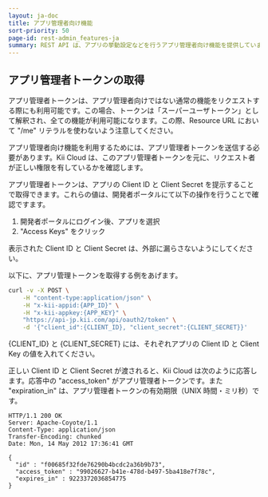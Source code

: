 ```yaml
---
layout: ja-doc
title: アプリ管理者向け機能
sort-priority: 50
page-id: rest-admin_features-ja
summary: REST API は、アプリの挙動設定などを行うアプリ管理者向け機能を提供しています。
---
```

## アプリ管理者トークンの取得

<p class="callout"> アプリ管理者トークンは、アプリ管理者向けではない通常の機能をリクエストする際にも利用可能です。この場合、トークンは「スーパーユーザトークン」として解釈され、全ての機能が利用可能になります。この際、Resource URL において "/me" リテラルを使わないよう注意してください。</p>

アプリ管理者向け機能を利用するためには、アプリ管理者トークンを送信する必要があります。Kii Cloud は、このアプリ管理者トークンを元に、リクエスト者が正しい権限を有しているかを確認します。

アプリ管理者トークンは、アプリの Client ID と Client Secret を提示することで取得できます。これらの値は、開発者ポータルにて以下の操作を行うことで確認ですます。

1. 開発者ポータルにログイン後、アプリを選択
1. "Access Keys" をクリック

表示された Client ID と Client Secret は、外部に漏らさないようにしてください。

以下に、アプリ管理トークンを取得する例をあげます。

```sh
curl -v -X POST \
    -H "content-type:application/json" \
    -H "x-kii-appid:{APP_ID}" \
    -H "x-kii-appkey:{APP_KEY}" \
    "https://api-jp.kii.com/api/oauth2/token" \
    -d '{"client_id":{CLIENT_ID}, "client_secret":{CLIENT_SECRET}}'
```

{CLIENT\_ID} と {CLIENT\_SECRET} には、それぞれアプリの Client ID と Client Key の値を入れてください。

正しい Client ID と Client Secret が渡されると、Kii Cloud は次のように応答します。応答中の "access\_token" がアプリ管理者トークンです。また "expiration\_in" は、アプリ管理者トークンの有効期限（UNIX 時間・ミリ秒）です。

```
HTTP/1.1 200 OK
Server: Apache-Coyote/1.1
Content-Type: application/json
Transfer-Encoding: chunked
Date: Mon, 14 May 2012 17:36:41 GMT

{
  "id" : "f00685f32fde76290b4bcdc2a36b9b73",
  "access_token" : "99026627-b41e-478d-b497-5ba418e7f78c",
  "expires_in" : 9223372036854775
}
```
